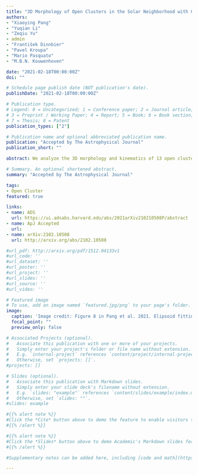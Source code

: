 ```yaml
---
title: "3D Morphology of Open Clusters in the Solar Neighborhood with Gaia EDR3: its Relation to Cluster Dynamics"
authors:
- "Xiaoying Pang"
- "Yuqian Li"
- "Zeqiu Yu"
- admin
- "František Dinnbier"
- "Pavel Kroupa"
- "Mario Pasquato"
- "M.B.N. Kouwenhoven"

date: "2021-02-18T00:00:00Z"
doi: ""

# Schedule page publish date (NOT publication's date).
publishDate: "2021-02-18T00:00:00Z"

# Publication type.
# Legend: 0 = Uncategorized; 1 = Conference paper; 2 = Journal article;
# 3 = Preprint / Working Paper; 4 = Report; 5 = Book; 6 = Book section;
# 7 = Thesis; 8 = Patent
publication_types: ["2"]

# Publication name and optional abbreviated publication name.
publication: "Accepted by The Astrophysical Journal"
publication_short: ""

abstract: We analyze the 3D morphology and kinematics of 13 open clusters (OCs) located within 500 pc of the Sun, using Gaia EDR3 and kinematic data from literature. Members of OCs are identified using the unsupervised machine learning method StarGO, using 5D parameters ($X, Y, Z$, $\mu_\alpha \cos\delta, \mu_\delta$). The OC sample covers an age range of 25 Myr-2.65 Gyr. We correct the asymmetric distance distribution due to the parallax error using Bayesian inversion. The uncertainty in the corrected distance for a cluster at 500 pc is 3.0-6.3 pc, depending on the intrinsic spatial distribution of its members. We determine the 3D morphology of the OCs in our sample and fit the spatial distribution of stars within the tidal radius in each cluster with an ellipsoid model. The shapes of the OCs are well-described with oblate spheroids (NGC2547, NGC2516, NGC2451A, NGC2451B, NGC2232), prolate spheroids (IC2602, IC4665, NGC2422, Blanco1, Coma Berenices), or triaxial ellipsoids (IC2391, NGC6633, NGC6774). The semi-major axis of the fitted ellipsoid is parallel to the Galactic plane for most clusters. Elongated filament-like substructures are detected in three young clusters (NGC2232, NGC2547, NGC2451B), while tidal-tail-like substructures (tidal tails) are found in older clusters (NGC2516, NGC6633, NGC6774, Blanco1, Coma Berenices). Most clusters may be super-virial and expanding. $N$-body models of rapid gas expulsion with an SFE of $\sim 1/3$ are consistent with clusters more massive than $250 M_\odot$, while clusters less massive than 250$M_\odot$ tend to agree with adiabatic gas expulsion models. Only six OCs (NGC2422, NGC6633, and NGC6774, NGC2232, Blanco1, Coma Berenices) show clear signs of mass segregation.

# Summary. An optional shortened abstract.
summary: "Accepted by The Astrophysical Journal"

tags:
- Open Cluster
featured: true

links:
- name: ADS
  url: https://ui.adsabs.harvard.edu/abs/2021arXiv210210508P/abstract
- name: ApJ Accepted
  url:
- name: arXiv:2102.10508
  url: http://arxiv.org/abs/2102.10508

#url_pdf: http://arxiv.org/pdf/1512.04133v1
#url_code: ''
#url_dataset: ''
#url_poster: ''
#url_project: ''
#url_slides: ''
#url_source: ''
#url_video: ''

# Featured image
# To use, add an image named `featured.jpg/png` to your page's folder.
image:
  caption: 'Image credit: Figure 8 in Pang et al. 2021. Elipsoid fitting for the 3D spatial positions for the cluster members within tidal radius of NGC 2516, after distance correction through a Bayesian approach (see Section 4.1).'
  focal_point: ""
  preview_only: false

# Associated Projects (optional).
#   Associate this publication with one or more of your projects.
#   Simply enter your project's folder or file name without extension.
#   E.g. `internal-project` references `content/project/internal-project/index.md`.
#   Otherwise, set `projects: []`.
#projects: []

# Slides (optional).
#   Associate this publication with Markdown slides.
#   Simply enter your slide deck's filename without extension.
#   E.g. `slides: "example"` references `content/slides/example/index.md`.
#   Otherwise, set `slides: ""`.
#slides: example

#{{% alert note %}}
#Click the *Cite* button above to demo the feature to enable visitors to import publication metadata into their reference #management software.
#{{% /alert %}}

#{{% alert note %}}
#Click the *Slides* button above to demo Academic's Markdown slides feature.
#{{% /alert %}}

#Supplementary notes can be added here, including [code and math](https://sourcethemes.com/academic/docs/writing-markdown-#latex/).

---
```

